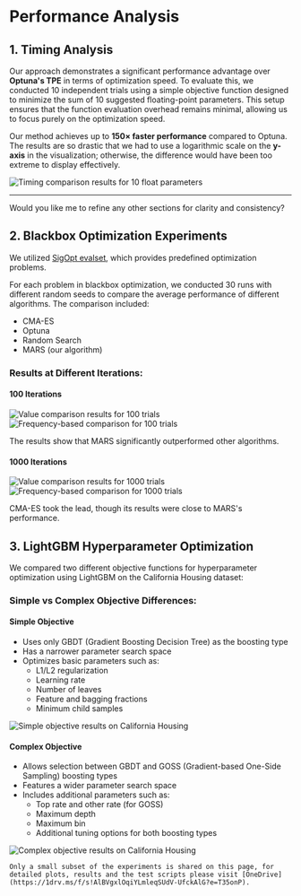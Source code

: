 # Performance Analysis


## **1. Timing Analysis**

Our approach demonstrates a significant performance advantage over **Optuna's TPE** in terms of optimization speed. To evaluate this, we conducted 10 independent trials using a simple objective function designed to minimize the sum of 10 suggested floating-point parameters. This setup ensures that the function evaluation overhead remains minimal, allowing us to focus purely on the optimization speed.

Our method achieves up to **150× faster performance** compared to Optuna. The results are so drastic that we had to use a logarithmic scale on the **y-axis** in the visualization; otherwise, the difference would have been too extreme to display effectively.

![Timing comparison results for 10 float parameters](_static/performance/optimization_time_n_params_10.png) 

---

Would you like me to refine any other sections for clarity and consistency?


## 2. Blackbox Optimization Experiments

We utilized [SigOpt evalset](https://github.com/sigopt/evalset/tree/main), which provides predefined optimization problems.  

For each problem in blackbox optimization, we conducted 30 runs with different random seeds to compare the average performance of different algorithms. The comparison included:
- CMA-ES
- Optuna
- Random Search
- MARS (our algorithm)

### Results at Different Iterations:

#### 100 Iterations
![Value comparison results for 100 trials](_static/performance/heatmap_values_100_trials.png)
![Frequency-based comparison for 100 trials](_static/performance/heatmap_frequency_100_trials.png)

The results show that MARS significantly outperformed other algorithms.

#### 1000 Iterations
![Value comparison results for 1000 trials](_static/performance/heatmap_values_1000_trials.png)
![Frequency-based comparison for 1000 trials](_static/performance/heatmap_frequency_1000_trials.png)

CMA-ES took the lead, though its results were  close to MARS's performance.

## 3. LightGBM Hyperparameter Optimization

We compared two different objective functions for hyperparameter optimization using LightGBM on the California Housing dataset:

### Simple vs Complex Objective Differences:

#### Simple Objective
* Uses only GBDT (Gradient Boosting Decision Tree) as the boosting type
* Has a narrower parameter search space
* Optimizes basic parameters such as:
  - L1/L2 regularization
  - Learning rate
  - Number of leaves
  - Feature and bagging fractions
  - Minimum child samples

![Simple objective results on California Housing](_static/performance/hyperparameter_california_housing_simple.png)

#### Complex Objective
* Allows selection between GBDT and GOSS (Gradient-based One-Side Sampling) boosting types
* Features a wider parameter search space
* Includes additional parameters such as:
  - Top rate and other rate (for GOSS)
  - Maximum depth
  - Maximum bin
  - Additional tuning options for both boosting types

![Complex objective results on California Housing](_static/performance/hyperparameter_california_housing_complex.png)


```{note}
Only a small subset of the experiments is shared on this page, for detailed plots, results and the test scripts please visit [OneDrive](https://1drv.ms/f/s!AlBVgxlOqiYLmleqSUdV-UfckAlG?e=T35onP).
```